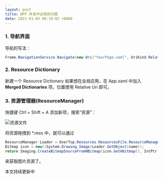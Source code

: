 ```yaml
---
layout: post
title: WPF 开发中出现的问题
date: 2021-01-03 08:19:02 +0800
---
```

###  1. 导航界面
导航的写法：
```c#
Frame.NavigationService.Navigate(new Uri("YourPage.xaml", UriKind.Relative));
```

### 2. Resource Dictionary
新建一个 Resource Dictionary 如果想在全局应用，在 App.xaml 中加入 **Merged Dictionaries** 项，位置使用 Relative Uri 即可。

### 3. 资源管理器(ResourceManager)
快捷键 Ctrl + Shift + A 添加新项，搜索“资源”：

![资源文件](https://laipuran.github.io/blog-img/资源文件.png)

将资源拖拽到 *.resx 中，就可以通过
```c#
ResourceManager Loader = OverTop.Resources.ResourcesFile.ResourceManager;
Bitmap icon = new((System.Drawing.Image)Loader.GetObject(name));
return Imaging.CreateBitmapSourceFromHBitmap(icon.GetHbitmap(), IntPtr.Zero, Int32Rect.Empty, BitmapSizeOptions.FromEmptyOptions());
```
来获取图片资源了。

本文持续更新中

<script src="https://utteranc.es/client.js"
        repo="laipuran/laipuran.github.io"
        issue-term="title"
        label="💬Comment"
        theme="github-dark"
        crossorigin="anonymous"
        async>
</script>
